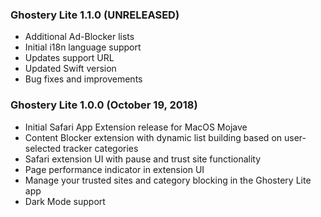 ### Ghostery Lite 1.1.0 (UNRELEASED)

+ Additional Ad-Blocker lists
+ Initial i18n language support
+ Updates support URL
+ Updated Swift version
+ Bug fixes and improvements

### Ghostery Lite 1.0.0 (October 19, 2018)

+ Initial Safari App Extension release for MacOS Mojave
+ Content Blocker extension with dynamic list building based on user-selected tracker categories
+ Safari extension UI with pause and trust site functionality
+ Page performance indicator in extension UI
+ Manage your trusted sites and category blocking in the Ghostery Lite app
+ Dark Mode support
